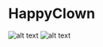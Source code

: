 # HappyClown

![alt text](https://github.com/Obsiye/HappyClown/master/happyclown.png)
![alt text](github.com/Obsiye/HappyClown/blob/master/happyclown.PNG)
